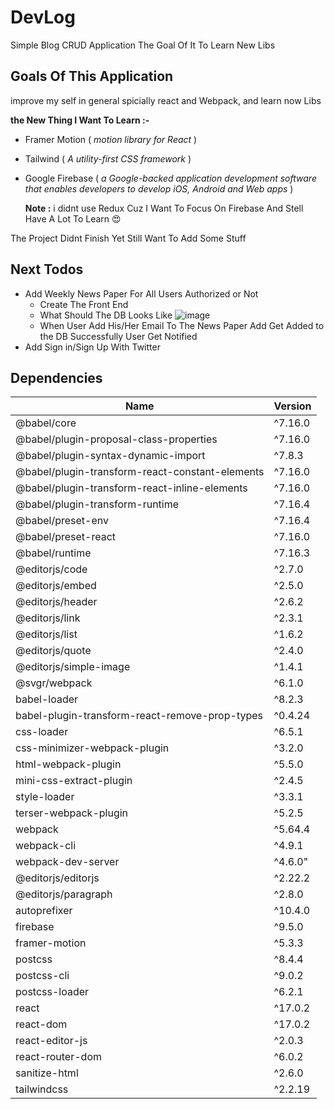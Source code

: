 # DevLog

Simple Blog CRUD Application The Goal Of It To Learn New Libs

## Goals Of This Application

improve my self in general spicially react and Webpack, and learn now Libs

**the New Thing I Want To Learn :-**

- Framer Motion ( _motion library for React_ )
- Tailwind ( _A utility-first CSS framework_ )
- Google Firebase ( _a Google-backed application development software that enables developers to develop iOS, Android and Web apps_ )

  **Note :** i didnt use Redux Cuz I Want To Focus On Firebase And Stell Have A Lot To Learn 😍

The Project Didnt Finish Yet Still Want To Add Some Stuff

## Next Todos

- Add Weekly News Paper For All Users Authorized or Not
  - Create The Front End
  - What Should The DB Looks Like
    ![image](https://user-images.githubusercontent.com/16215816/145696500-c3d36c3d-9998-49fa-b5f9-2684c51825c2.png)
  - When User Add His/Her Email To The News Paper Add Get Added to the DB Successfully User Get Notified
- Add Sign in/Sign Up With Twitter

## Dependencies

| Name                                            | Version |
| ----------------------------------------------- | ------- |
| @babel/core                                     | ^7.16.0 |
| @babel/plugin-proposal-class-properties         | ^7.16.0 |
| @babel/plugin-syntax-dynamic-import             | ^7.8.3  |
| @babel/plugin-transform-react-constant-elements | ^7.16.0 |
| @babel/plugin-transform-react-inline-elements   | ^7.16.0 |
| @babel/plugin-transform-runtime                 | ^7.16.4 |
| @babel/preset-env                               | ^7.16.4 |
| @babel/preset-react                             | ^7.16.0 |
| @babel/runtime                                  | ^7.16.3 |
| @editorjs/code                                  | ^2.7.0  |
| @editorjs/embed                                 | ^2.5.0  |
| @editorjs/header                                | ^2.6.2  |
| @editorjs/link                                  | ^2.3.1  |
| @editorjs/list                                  | ^1.6.2  |
| @editorjs/quote                                 | ^2.4.0  |
| @editorjs/simple-image                          | ^1.4.1  |
| @svgr/webpack                                   | ^6.1.0  |
| babel-loader                                    | ^8.2.3  |
| babel-plugin-transform-react-remove-prop-types  | ^0.4.24 |
| css-loader                                      | ^6.5.1  |
| css-minimizer-webpack-plugin                    | ^3.2.0  |
| html-webpack-plugin                             | ^5.5.0  |
| mini-css-extract-plugin                         | ^2.4.5  |
| style-loader                                    | ^3.3.1  |
| terser-webpack-plugin                           | ^5.2.5  |
| webpack                                         | ^5.64.4 |
| webpack-cli                                     | ^4.9.1  |
| webpack-dev-server                              | ^4.6.0" |
| @editorjs/editorjs                              | ^2.22.2 |
| @editorjs/paragraph                             | ^2.8.0  |
| autoprefixer                                    | ^10.4.0 |
| firebase                                        | ^9.5.0  |
| framer-motion                                   | ^5.3.3  |
| postcss                                         | ^8.4.4  |
| postcss-cli                                     | ^9.0.2  |
| postcss-loader                                  | ^6.2.1  |
| react                                           | ^17.0.2 |
| react-dom                                       | ^17.0.2 |
| react-editor-js                                 | ^2.0.3  |
| react-router-dom                                | ^6.0.2  |
| sanitize-html                                   | ^2.6.0  |
| tailwindcss                                     | ^2.2.19 |
